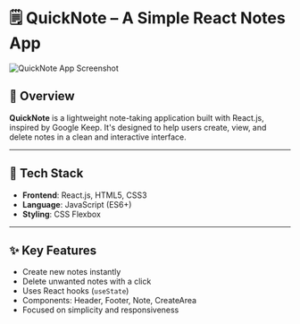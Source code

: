 # 🗒️ QuickNote – A Simple React Notes App

![QuickNote App Screenshot](![image](https://github.com/user-attachments/assets/afb6650e-4243-4f79-ad28-69cf1e1f3df6)
)

## 📌 Overview

**QuickNote** is a lightweight note-taking application built with React.js, inspired by Google Keep. It's designed to help users create, view, and delete notes in a clean and interactive interface.

---

## 🧰 Tech Stack

- **Frontend**: React.js, HTML5, CSS3
- **Language**: JavaScript (ES6+)
- **Styling**: CSS Flexbox

---

## ✨ Key Features

- Create new notes instantly
- Delete unwanted notes with a click
- Uses React hooks (`useState`)
- Components: Header, Footer, Note, CreateArea
- Focused on simplicity and responsiveness
